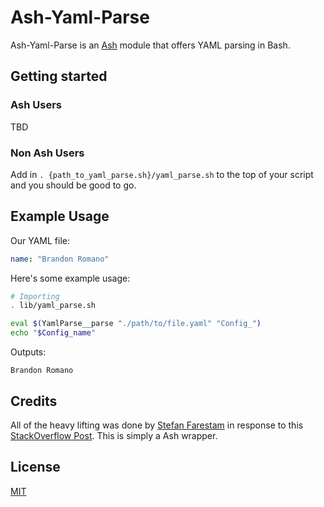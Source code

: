 # Ash-Yaml-Parse

Ash-Yaml-Parse is an [Ash](https://github.com/BrandonRomano/ash) module that offers YAML parsing in Bash.

## Getting started

### Ash Users

TBD

### Non Ash Users

Add in `. {path_to_yaml_parse.sh}/yaml_parse.sh` to the top of your script and you should be good to go.

## Example Usage

Our YAML file:

```YAML
name: "Brandon Romano"
```

Here's some example usage:

```sh
# Importing
. lib/yaml_parse.sh

eval $(YamlParse__parse "./path/to/file.yaml" "Config_")
echo "$Config_name"
```

Outputs:

```
Brandon Romano
```

## Credits

All of the heavy lifting was done by [Stefan Farestam](https://github.com/sfarestam) in response to this [StackOverflow Post](http://stackoverflow.com/questions/5014632/how-can-i-parse-a-yaml-file-from-a-linux-shell-script).  This is simply a Ash wrapper.

## License

[MIT](license.txt)

